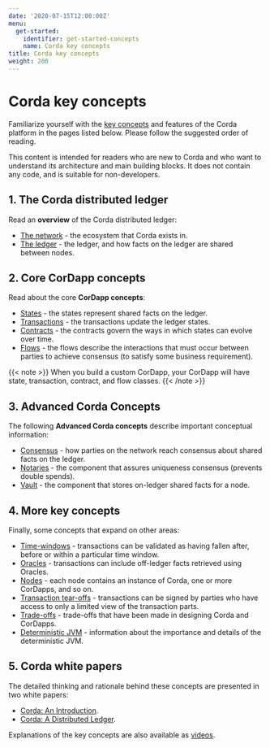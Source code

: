 ```yaml
---
date: '2020-07-15T12:00:00Z'
menu:
  get-started:
    identifier: get-started-concepts
    name: Corda key concepts
title: Corda key concepts
weight: 200
---
```


# Corda key concepts

Familiarize yourself with the [key concepts](../platform/corda/4.8/open-source/key-concepts.md) and features of the Corda platform in the pages listed below. Please follow the suggested order of reading.

This content is intended for readers who are new to Corda and who want to understand its architecture and main building blocks. It does not contain any code, and is suitable for non-developers.

## 1. The Corda distributed ledger

Read an **overview** of the Corda distributed ledger:

* [The network](../platform/corda/4.8/open-source/key-concepts-ecosystem.md) - the ecosystem that Corda exists in.
* [The ledger](../platform/corda/4.8/open-source/key-concepts-ledger.md) - the ledger, and how facts on the ledger are shared between nodes.

## 2. Core CorDapp concepts

Read about the core **CorDapp concepts**:

* [States](../platform/corda/4.8/open-source/key-concepts-states.md) - the states represent shared facts on the ledger.
* [Transactions](../platform/corda/4.8/open-source/key-concepts-transactions.md) - the transactions update the ledger states.
* [Contracts](../platform/corda/4.8/open-source/key-concepts-contracts.md) - the contracts govern the ways in which states can evolve over time.
* [Flows](../platform/corda/4.8/open-source/key-concepts-flows.md) - the flows describe the interactions that must occur between parties to achieve consensus (to satisfy some business requirement).

{{< note >}}
When you build a custom CorDapp, your CorDapp will have state, transaction, contract, and flow classes.
{{< /note >}}

## 3. Advanced Corda Concepts

The following **Advanced Corda concepts** describe important conceptual information:

* [Consensus](../platform/corda/4.8/open-source/key-concepts-consensus.md) - how parties on the network reach consensus about shared facts on the ledger.
* [Notaries](../platform/corda/4.8/open-source/key-concepts-notaries.md) - the component that assures uniqueness consensus (prevents double spends).
* [Vault](../platform/corda/4.8/open-source/key-concepts-vault.md) - the component that stores on-ledger shared facts for a node.

## 4. More key concepts

Finally, some concepts that expand on other areas:

* [Time-windows](../platform/corda/4.8/open-source/key-concepts-time-windows.md) - transactions can be validated as having fallen after, before or within a particular time window.
* [Oracles](../platform/corda/4.8/open-source/key-concepts-oracles.md) - transactions can include off-ledger facts retrieved using Oracles.
* [Nodes](../platform/corda/4.8/open-source/key-concepts-node.md) - each node contains an instance of Corda, one or more CorDapps, and so on.
* [Transaction tear-offs](../platform/corda/4.8/open-source/key-concepts-tearoffs.md) - transactions can be signed by parties who have access to only a limited view of the transaction parts.
* [Trade-offs](../platform/corda/4.8/open-source/key-concepts-tradeoffs.md) - trade-offs that have been made in designing Corda and CorDapps.
* [Deterministic JVM](../platform/corda/4.8/open-source/key-concepts-djvm.md) - information about the importance and details of the deterministic JVM.

## 5. Corda white papers

The detailed thinking and rationale behind these concepts are presented in two white papers:

* [Corda: An Introduction](https://www.r3.com/white-papers/the-corda-platform-an-introduction-whitepaper/).
* [Corda: A Distributed Ledger](https://www.r3.com/white-papers/corda-technical-whitepaper/).

Explanations of the key concepts are also available as [videos](https://vimeo.com/album/4555732/).
